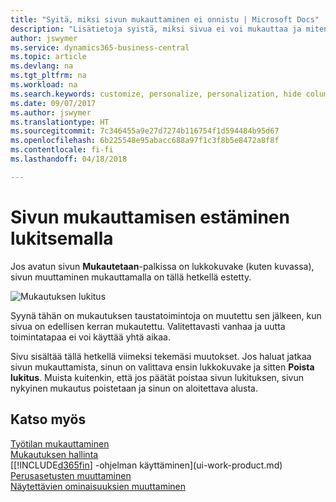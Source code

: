 ```yaml
---
title: "Syitä, miksi sivun mukauttaminen ei onnistu | Microsoft Docs"
description: "Lisätietoja syistä, miksi sivua ei voi mukauttaa ja miten sivun lukituksen voi avata mukauttamista varten."
author: jswymer
ms.service: dynamics365-business-central
ms.topic: article
ms.devlang: na
ms.tgt_pltfrm: na
ms.workload: na
ms.search.keywords: customize, personalize, personalization, hide columns, remove fields, move fields
ms.date: 09/07/2017
ms.author: jswymer
ms.translationtype: HT
ms.sourcegitcommit: 7c346455a9e27d7274b116754f1d594484b95d67
ms.openlocfilehash: 6b225548e95abacc688a97f1c3f8b5e8472a8f8f
ms.contentlocale: fi-fi
ms.lasthandoff: 04/18/2018

---
```

# <a name="why-a-page-is-locked-from-personalizing"></a>Sivun mukauttamisen estäminen lukitsemalla
Jos avatun sivun **Mukautetaan**-palkissa on lukkokuvake (kuten kuvassa), sivun muuttaminen mukauttamalla on tällä hetkellä estetty.

![Mukautuksen lukitus](media/personalization-locked.png "Mukautuksen lukitus")

Syynä tähän on mukautuksen taustatoimintoja on muutettu sen jälkeen, kun sivua on edellisen kerran mukautettu. Valitettavasti vanhaa ja uutta toimintatapaa ei voi käyttää yhtä aikaa.

Sivu sisältää tällä hetkellä viimeksi tekemäsi muutokset. Jos haluat jatkaa sivun mukauttamista, sinun on valittava ensin lukkokuvake ja sitten **Poista lukitus**. Muista kuitenkin, että jos päätät poistaa sivun lukituksen, sivun nykyinen mukautus poistetaan ja sinun on aloitettava alusta.


## <a name="see-also"></a>Katso myös
[Työtilan mukauttaminen](ui-personalization-manage.md)  
[Mukautuksen hallinta](ui-personalization-manage.md)  
[[!INCLUDE[d365fin](includes/d365fin_md.md)] -ohjelman käyttäminen](ui-work-product.md)  
[Perusasetusten muuttaminen](ui-change-basic-settings.md)  
[Näytettävien ominaisuuksien muuttaminen](ui-experiences.md)  

